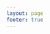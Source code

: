 ```yaml
---
layout: page
footer: true
---
```

<script setup>
import {
  VPTeamPage,
  VPTeamPageTitle,
  VPTeamMembers
} from 'vitepress/theme';

const products = [
  {
    avatar: 'https://raw.githubusercontent.com/PoweredByApartium/cocoa-beans/main/Writerside/cfg/beans.png',
    name: 'Cocoa beans',
    title: 'General purpose library for Java & Spigot',
    links: [
      { icon: 'github', link: 'https://github.com/PoweredByApartium/cocoa-beans' }
    ]
  },
  {
    avatar: '/img/COREIMAGE.png',
    name: 'Core',
    title: 'Our flagship framework - supercharging high scale minecraft networks development',
    links: [
      {        
        icon: {
            svg: '<svg xmlns="http://www.w3.org/2000/svg" width="36px" viewBox="0 0 24 24"><path fill="currentColor" d="M20 4H4c-1.1 0-1.99.9-1.99 2L2 18c0 1.1.9 2 2 2h16c1.1 0 2-.9 2-2V6c0-1.1-.9-2-2-2m0 4l-8 5l-8-5V6l8 5l8-5z"></path></svg>'
        }, 
        link: 'mailto:lior@apartium.net' 
    },
    ]
  },
  {
    avatar: 'https://avatars.githubusercontent.com/u/138163162?s=400&u=6ebce5650da88c12d2a6705f69ea47e95cec457b&v=4',
    name: 'Project Zero',
    title: 'Our own Minecraft network - our personal space for showcases and experiments',
    links: [
        { icon: 'github', link: 'https://github.com/projectzeroil/'},
        { icon: 'discord', link: 'https://discord.gg/Q2q6jgMF' }
    ]
    
  }
]
</script>

<VPTeamPage>
  <VPTeamPageTitle>
    <template #title>
      Our projects
    </template>
    <template #lead>
      While most of our work is done in collaboration with our partners under strict non-disclosure agreements, we are proud to present our public facing projects. 
    </template>
  </VPTeamPageTitle>
  <VPTeamMembers
    :members="products"
  />
</VPTeamPage>